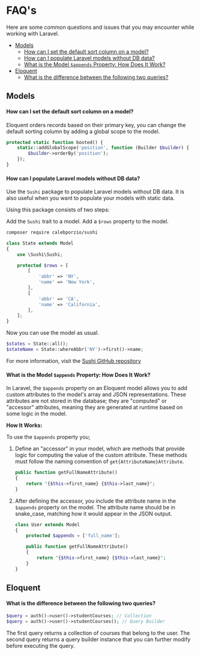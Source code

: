 # FAQ's

Here are some common questions and issues that you may encounter while working with Laravel.

- [Models](#models)
    - [How can I set the default sort column on a model?](#how-can-i-set-the-default-sort-column-on-a-model)
    - [How can I populate Laravel models without DB data?](#how-can-i-populate-laravel-models-without-db-data)
    - [What is the Model `$appends` Property: How Does It Work?](#what-is-the-model-appends-property-how-does-it-work)
- [Eloquent](#eloquent)
    - [What is the difference between the following two queries?](#what-is-the-difference-between-the-following-two-queries)

## Models

#### <question>How can I set the default sort column on a model?</question>

Eloquent orders records based on their primary key, you can change the default sorting column by
adding a global scope to the model.


```php
protected static function booted() {
    static::addGlobalScope('position', function (Builder $builder) {
        $builder->orderBy('position');
    });
}
```

#### <question>How can I populate Laravel models without DB data?</question>

Use the `Sushi` package to populate Laravel models without DB data. It is also useful when you want
to populate your models with static data.

Using this package consists of two steps:

Add the `Sushi` trait to a model.
Add a `$rows` property to the model.

```bash
composer require calebporzio/sushi
```

```php
class State extends Model
{
    use \Sushi\Sushi;

    protected $rows = [
        [
            'abbr' => 'NY',
            'name' => 'New York',
        ],
        [
            'abbr' => 'CA',
            'name' => 'California',
        ],
    ];
}
```

Now you can use the model as usual.

```php
$states = State::all();
$stateName = State::whereAbbr('NY')->first()->name;
```

For more information, visit the <a href="https://github.com/calebporzio/sushi" target="blank">Sushi GitHub repository</a>


#### <question>What is the Model `$appends` Property: How Does It Work?</question>

In Laravel, the `$appends` property on an Eloquent model allows you to add custom attributes to the
model's array and JSON representations. These attributes are not stored in the database; they are
"computed" or "accessor" attributes, meaning they are generated at runtime based on some logic in
the model.

**How It Works:**

To use the `$appends` property you;

1. Define an "accessor" in your model, which are methods that provide logic for computing the value
   of the custom attribute. These methods must follow the naming convention of
   `get{AttributeName}Attribute`.

    ```php
    public function getFullNameAttribute()
    {
        return "{$this->first_name} {$this->last_name}";
    }
    ```

2. After defining the accessor, you include the attribute name in the `$appends` property on the
   model. The attribute name should be in snake_case, matching how it would appear in the JSON
   output.

    ```php
    class User extends Model
    {
        protected $appends = ['full_name'];

        public function getFullNameAttribute()
        {
            return "{$this->first_name} {$this->last_name}";
        }
    }
    ```


## Eloquent

#### <question>What is the difference between the following two queries?</question>

```php
$query = auth()->user()->studentCourses; // Collection
$query = auth()->user()->studentCourses(); // Query Builder
```

The first query returns a collection of courses that belong to the user. The second query returns a
query builder instance that you can further modify before executing the query.


